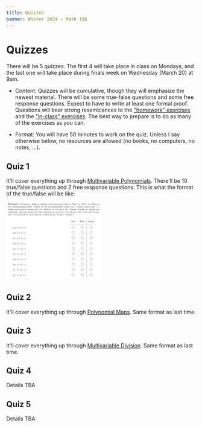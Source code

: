 ```yaml
---
title: Quizzes
banner: Winter 2024 — Math 106
---
```


# Quizzes

There will be 5 quizzes. The first 4 will take place in class on Mondays, and the last one will take place during finals week on Wednesday (March 20) at 9am.

* Content: Quizzes will be cumulative, though they will emphasize the newest material. There will be some true-false questions and some free response questions. Expect to have to write at least one formal proof. Questions will bear strong resemblances to the ["homework" exercises](content) and the ["in-class" exercises](index#schedule). The best way to prepare is to do as many of the exercises as you can. 

* Format: You will have 50 minutes to work on the quiz. Unless I say otherwise below, no resources are allowed (no books, no computers, no notes, ...). 

## Quiz 1

It'll cover everything up through [Multivariable Polynomials](content#multivariable-polynomials). There'll be 10 true/false questions and 2 free response questions. This is what the format of the true/false will be like:

<img src="q1-tf.png" width="50%"/>

## Quiz 2

It'll cover everything up through [Polynomial Maps](content#polynomial-maps). Same format as last time. 

## Quiz 3

It'll cover everything up through [Multivariable Division](content#multivariable-division). Same format as last time. 

## Quiz 4

Details TBA

## Quiz 5

Details TBA

